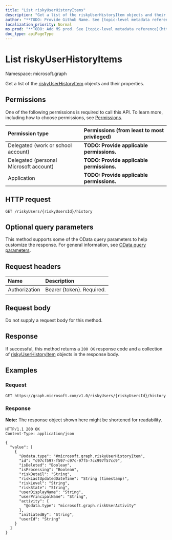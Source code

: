 ```yaml
---
title: "List riskyUserHistoryItems"
description: "Get a list of the riskyUserHistoryItem objects and their properties."
author: "**TODO: Provide Github Name. See [topic-level metadata reference](https://msgo.azurewebsites.net/add/document/guidelines/metadata.html#topic-level-metadata)**"
localization_priority: Normal
ms.prod: "**TODO: Add MS prod. See [topic-level metadata reference](https://msgo.azurewebsites.net/add/document/guidelines/metadata.html#topic-level-metadata)**"
doc_type: apiPageType
---
```


# List riskyUserHistoryItems
Namespace: microsoft.graph



Get a list of the [riskyUserHistoryItem](../resources/riskyuserhistoryitem.md) objects and their properties.

## Permissions
One of the following permissions is required to call this API. To learn more, including how to choose permissions, see [Permissions](/graph/permissions-reference).

|Permission type|Permissions (from least to most privileged)|
|:---|:---|
|Delegated (work or school account)|**TODO: Provide applicable permissions.**|
|Delegated (personal Microsoft account)|**TODO: Provide applicable permissions.**|
|Application|**TODO: Provide applicable permissions.**|

## HTTP request

<!-- {
  "blockType": "ignored"
}
-->
``` http
GET /riskyUsers/{riskyUsersId}/history
```

## Optional query parameters
This method supports some of the OData query parameters to help customize the response. For general information, see [OData query parameters](/graph/query-parameters).

## Request headers
|Name|Description|
|:---|:---|
|Authorization|Bearer {token}. Required.|

## Request body
Do not supply a request body for this method.

## Response

If successful, this method returns a `200 OK` response code and a collection of [riskyUserHistoryItem](../resources/riskyuserhistoryitem.md) objects in the response body.

## Examples

### Request
<!-- {
  "blockType": "request",
  "name": "list_riskyuserhistoryitem"
}
-->
``` http
GET https://graph.microsoft.com/v1.0/riskyUsers/{riskyUsersId}/history
```


### Response
**Note:** The response object shown here might be shortened for readability.
<!-- {
  "blockType": "response",
  "truncated": true,
  "@odata.type": "Collection(microsoft.graph.riskyUserHistoryItem)"
}
-->
``` http
HTTP/1.1 200 OK
Content-Type: application/json

{
  "value": [
    {
      "@odata.type": "#microsoft.graph.riskyUserHistoryItem",
      "id": "c97cf597-f597-c97c-97f5-7cc997f57cc9",
      "isDeleted": "Boolean",
      "isProcessing": "Boolean",
      "riskDetail": "String",
      "riskLastUpdatedDateTime": "String (timestamp)",
      "riskLevel": "String",
      "riskState": "String",
      "userDisplayName": "String",
      "userPrincipalName": "String",
      "activity": {
        "@odata.type": "microsoft.graph.riskUserActivity"
      },
      "initiatedBy": "String",
      "userId": "String"
    }
  ]
}
```

